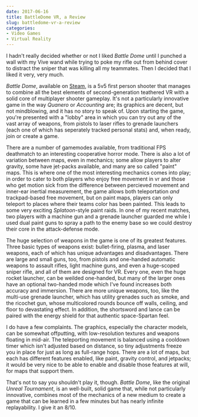 ```yaml
---
date: 2017-06-16
title: BattleDome VR, a Review
slug: battledome-vr-a-review
categories:
- Video Games
- Virtual Reality
---
```


I hadn't really decided whether or not I liked _Battle Dome_ until I punched a wall with my Vive wand while trying to poke my rifle out from behind cover to distract the sniper that was killing all my teammates. Then I decided that I liked it very, very much.

_Battle Dome_, available on [Steam](http://store.steampowered.com/app/484870/Battle_Dome/), is a 5v5 first person shooter that manages to combine all the best elements of second-generation teathered VR with a solid core of multiplayer shooter gameplay. It's not a particularly innovative game in the way _Quanero_ or _Accounting_ are; its graphics are decent, but not mindblowing, and it has no story to speak of. Upon starting the game, you're presented with a "lobby" area in which you can try out any of the vast array of weapons, from pistols to laser rifles to grenade launchers (each one of which has seperately tracked personal stats) and, when ready, join or create a game.

There are a number of gamemodes available, from traditional FPS deathmatch to an interesting cooperative horror mode. There is also a lot of variation between maps, even in mechanics; some allow players to alter gravity, some have jet-packs available, and many are so called "paint" maps. This is where one of the most interesting mechanics comes into play; in order to cater to both players who enjoy free movement in vr and those who get motion sick from the difference between percieved movement and inner-ear inertial measurement, the game allows both teleportation _and_ trackpad-based free movement, but on paint maps, players can only teleport to places where their teams color has been painted. This leads to some very exciting _Splatoon_-style paint raids. In one of my recent matches, two players with a machine gun and a grenade launcher guarded me while I used dual paint guns to spray a path to the enemy base so we could destroy their core in the attack-defense mode.

The huge selection of weapons in the game is one of its greatest features. Three basic types of weapons exist: bullet-firing, plasma, and laser weapons, each of which has unique advantages and disadvantages. There are large and small guns, too, from pistols and one-handed automatic weapons to assault rifles, light machine guns, and even a huge-scoped sniper rifle, and all of them are designed for VR. Every one, even the huge rocket launcher, can be weilded one-handed, but many of the larger ones have an optional two-handed mode which I've found increases both accuracy and immersion. There are more unique weapons, too, like the multi-use grenade launcher, which has utility grenades such as smoke, and the ricochet gun, whose multicolored rounds bounce off walls, ceiling, and floor to devastating effect. In addition, the shortsword and lance can be paired with the energy shield for that authentic space-Spartan feel.

I do have a few complaints. The graphics, especially the character models, can be somewhat offputting, with low-resolution textures and weapons floating in mid-air. The teleporting movement is balanced using a cooldown timer which isn't adjusted based on distance, so tiny adjustments freeze you in place for just as long as full-range hops. There are a lot of maps, but each has different features enabled, like paint, gravity control, and jetpacks; it would be very nice to be able to enable and disable those features at will, for maps that support them. 

That's not to say you shouldn't play it, though. _Battle Dome_, like the original _Unreal Tournament_, is an well-built, solid game that, while not particularly innovative, combines most of the mechanics of a new medium to create a game that can be learned in a few minutes but has nearly infinite replayability. I give it an 8/10.

